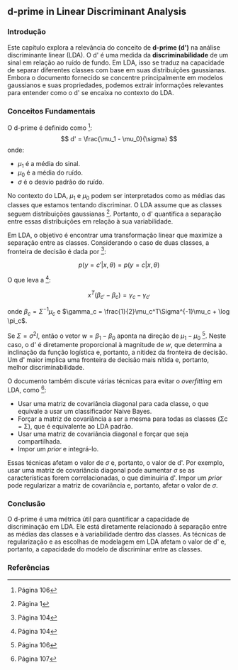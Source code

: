 ## d-prime in Linear Discriminant Analysis

### Introdução
Este capítulo explora a relevância do conceito de **d-prime (d')** na análise discriminante linear (LDA). O d' é uma medida da **discriminabilidade** de um sinal em relação ao ruído de fundo. Em LDA, isso se traduz na capacidade de separar diferentes classes com base em suas distribuições gaussianas. Embora o documento fornecido se concentre principalmente em modelos gaussianos e suas propriedades, podemos extrair informações relevantes para entender como o d' se encaixa no contexto do LDA.

### Conceitos Fundamentais

O d-prime é definido como [^106]:
$$ d' = \frac{\mu_1 - \mu_0}{\sigma} $$
onde:
- $\mu_1$ é a média do sinal.
- $\mu_0$ é a média do ruído.
- $\sigma$ é o desvio padrão do ruído.

No contexto do LDA, $\mu_1$ e $\mu_0$ podem ser interpretados como as médias das classes que estamos tentando discriminar. O LDA assume que as classes seguem distribuições gaussianas [^1]. Portanto, o d' quantifica a separação entre essas distribuições em relação à sua variabilidade.

Em LDA, o objetivo é encontrar uma transformação linear que maximize a separação entre as classes. Considerando o caso de duas classes, a fronteira de decisão é dada por [^104]:

$$ p(y = c'|x, \theta) = p(y = c|x, \theta) $$

O que leva a [^104]:

$$ x^T(\beta_{c'} - \beta_c) = \gamma_c - \gamma_{c'} $$

onde $\beta_c = \Sigma^{-1}\mu_c$ e $\gamma_c = \frac{1}{2}\mu_c^T\Sigma^{-1}\mu_c + \log \pi_c$.

Se $\Sigma = \sigma^2I$, então o vetor $w = \beta_1 - \beta_0$ aponta na direção de $\mu_1 - \mu_0$ [^106]. Neste caso, o d' é diretamente proporcional à magnitude de $w$, que determina a inclinação da função logística e, portanto, a nitidez da fronteira de decisão. Um d' maior implica uma fronteira de decisão mais nítida e, portanto, melhor discriminabilidade.

O documento também discute várias técnicas para evitar o *overfitting* em LDA, como [^107]:
- Usar uma matriz de covariância diagonal para cada classe, o que equivale a usar um classificador Naive Bayes.
- Forçar a matriz de covariância a ser a mesma para todas as classes (Σc = Σ), que é equivalente ao LDA padrão.
- Usar uma matriz de covariância diagonal e forçar que seja compartilhada.
- Impor um *prior* e integrá-lo.

Essas técnicas afetam o valor de $\sigma$ e, portanto, o valor de d'. Por exemplo, usar uma matriz de covariância diagonal pode aumentar $\sigma$ se as características forem correlacionadas, o que diminuiria d'. Impor um *prior* pode regularizar a matriz de covariância e, portanto, afetar o valor de $\sigma$.

### Conclusão

O d-prime é uma métrica útil para quantificar a capacidade de discriminação em LDA. Ele está diretamente relacionado à separação entre as médias das classes e à variabilidade dentro das classes. As técnicas de regularização e as escolhas de modelagem em LDA afetam o valor de d' e, portanto, a capacidade do modelo de discriminar entre as classes.

### Referências
[^106]: Página 106
[^1]: Página 1
[^104]: Página 104
[^107]: Página 107
<!-- END -->